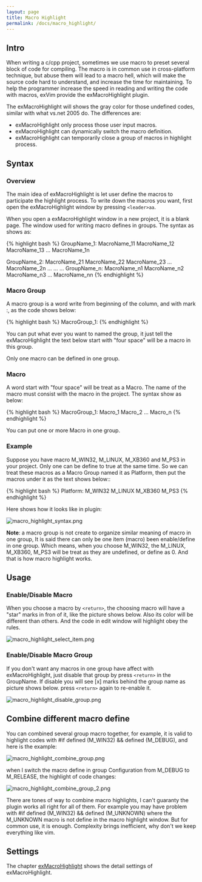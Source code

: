 ```yaml
---
layout: page
title: Macro Highlight
permalink: /docs/macro_highlight/
---
```


## Intro

When writing a c/cpp project, sometimes we use macro to preset several block of code for compiling. The macro is in common use in cross-platform technique, but abuse them will lead to a macro hell, which will make the source code hard to understand, and increase the time for maintaining. To help the programmer increase the speed in reading and writing the code with macros, exVim provide the exMacroHighlight plugin.

The exMacroHighlight will shows the gray color for those undefined codes, similar with what vs.net 2005 do. The differences are: 

- exMacroHighlight only process those user input macros.
- exMacroHighlight can dynamically switch the macro definition.
- exMacroHighlight can temporarily close a group of macros in highlight process. 

## Syntax

### Overview

The main idea of exMacroHighlight is let user define the macros to participate the highlight process. To write down the macros you want, first open the exMacroHighlight window by pressing `<leader>aa`. 

When you open a exMacroHighlight window in a new project, it is a blank page. The window used for writing macro defines in groups. The syntax as shows as:

{% highlight bash %}
GroupName_1:
    MacroName_11
    MacroName_12
    MacroName_13
    ...
    MacroName_1n

GroupName_2:
    MacroName_21
    MacroName_22
    MacroName_23
    ...
    MacroName_2n
...
...
...
GroupName_n:
    MacroName_n1
    MacroName_n2
    MacroName_n3
    ...
    MacroName_nn
{% endhighlight %}

### Macro Group

A macro group is a word write from beginning of the column, and with mark :, as the code shows below:

{% highlight bash %}
MacroGroup_1:
{% endhighlight %}

You can put what ever you want to named the group, it just tell the exMacroHighlight the text below start with "four space" will be a macro in this group. 

Only one macro can be defined in one group.

### Macro

A word start with "four space" will be treat as a Macro. The name of the macro must consist  with the macro in the project. The syntax show as below:

{% highlight bash %}
MacroGroup_1:
    Macro_1
    Macro_2
    ...
    Macro_n
{% endhighlight %}

You can put one or more Macro in one group.

### Example

Suppose you have macro M_WIN32, M_LINUX, M_XB360 and M_PS3 in your project. Only one can be define to true at the same time. So we can treat these macros as a Macro Group named it as Platform, then put the macros under it as the text shows below::

{% highlight bash %}
Platform:
    M_WIN32
    M_LINUX
    M_XB360
    M_PS3
{% endhighlight %}

Here shows how it looks like in plugin:

![macro_highlight_syntax.png](../images/macro_highlight_syntax.png)

**Note**: a macro group is not create to organize similar meaning of macro in one group, It is said there can only be one item (macro) been enable/define in one group. Which means, when you choose M_WIN32, the M_LINUX, M_XB360, M_PS3 will be treat as they are undefined, or define as 0. And that is how macro highlight works.

## Usage

### Enable/Disable Macro

When you choose a macro by `<return>`, the choosing macro will have a "star" marks in fron of it, like the picture shows below. Also its color will be different than others. And the code in edit window will highlight obey the rules. 

![macro_highlight_select_item.png](../images/macro_highlight_select_item.png)

### Enable/Disable Macro Group

If you don't want any macros in one group have affect with exMacroHighlight, just disable that group by press `<return>` in the GroupName. If disable you will see [x] marks behind the group name as picture shows below. press `<return>` again to re-enable it.

![macro_highlight_disable_group.png](../images/macro_highlight_disable_group.png)

## Combine different macro define

You can combined several group macro together, for example, it is valid to highlight codes with #if defined (M_WIN32) && defined (M_DEBUG), and here is the example:

![macro_highlight_combine_group.png](../images/macro_highlight_combine_group.png)

when I switch the macro define in group Configuration from M_DEBUG to M_RELEASE, the highlight of code changes:

![macro_highlight_combine_group_2.png](../images/macro_highlight_combine_group_2.png)

There are tones of way to combine macro highlights, I can't guaranty the plugin works all right for all of them. For example you may have problem with #if defined (M_WIN32) && defined (M_UNKNOWN) where the M_UNKNOWN macro is not define in the macro highlight window. But for common use, it is enough. Complexity brings inefficient, why don't we keep everything like vim.

## Settings

The chapter [exMacroHighlight](../ex_macro_highlight) shows the detail settings of exMacroHighlight.
